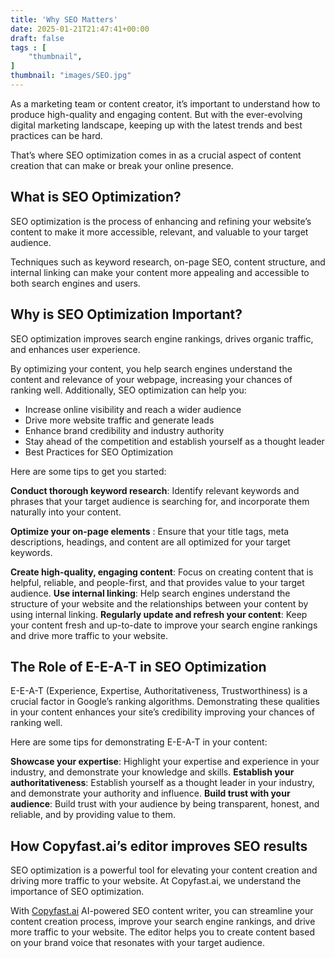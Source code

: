 ```yaml
---
title: 'Why SEO Matters'
date: 2025-01-21T21:47:41+00:00
draft: false
tags : [
    "thumbnail",
]
thumbnail: "images/SEO.jpg" 
---
```



As a marketing team or content creator, it’s important to understand how to produce high-quality and engaging content. But with the ever-evolving digital marketing landscape, keeping up with the latest trends and best practices can be hard.

That’s where SEO optimization comes in as a crucial aspect of content creation that can make or break your online presence.

## What is SEO Optimization?

SEO optimization is the process of enhancing and refining your website’s content to make it more accessible, relevant, and valuable to your target audience.

Techniques such as keyword research, on-page SEO, content structure, and internal linking can make your content more appealing and accessible to both search engines and users.

## Why is SEO Optimization Important?
SEO optimization improves search engine rankings, drives organic traffic, and enhances user experience.

By optimizing your content, you help search engines understand the content and relevance of your webpage, increasing your chances of ranking well. Additionally, SEO optimization can help you:

- Increase online visibility and reach a wider audience
- Drive more website traffic and generate leads
- Enhance brand credibility and industry authority
- Stay ahead of the competition and establish yourself as a thought leader
- Best Practices for SEO Optimization

Here are some tips to get you started:

**Conduct thorough keyword research**: Identify relevant keywords and phrases that your target audience is searching for, and incorporate them naturally into your content.

**Optimize your on-page elements** : Ensure that your title tags, meta descriptions, headings, and content are all optimized for your target keywords.

**Create high-quality, engaging content**: Focus on creating content that is helpful, reliable, and people-first, and that provides value to your target audience.
**Use internal linking**: Help search engines understand the structure of your website and the relationships between your content by using internal linking.
**Regularly update and refresh your content**: Keep your content fresh and up-to-date to improve your search engine rankings and drive more traffic to your website.

## The Role of E-E-A-T in SEO Optimization
E-E-A-T (Experience, Expertise, Authoritativeness, Trustworthiness) is a crucial factor in Google’s ranking algorithms. Demonstrating these qualities in your content enhances your site’s credibility improving your chances of ranking well.

Here are some tips for demonstrating E-E-A-T in your content:

**Showcase your expertise**: Highlight your expertise and experience in your industry, and demonstrate your knowledge and skills.
**Establish your authoritativeness**: Establish yourself as a thought leader in your industry, and demonstrate your authority and influence.
**Build trust with your audience**: Build trust with your audience by being transparent, honest, and reliable, and by providing value to them.

## How Copyfast.ai’s editor improves SEO results
SEO optimization is a powerful tool for elevating your content creation and driving more traffic to your website. At Copyfast.ai, we understand the importance of SEO optimization.

With [Copyfast.ai](https://www.copyfast.ai/) AI-powered SEO content writer, you can streamline your content creation process, improve your search engine rankings, and drive more traffic to your website. The editor helps you to create content based on your brand voice that resonates with your target audience.